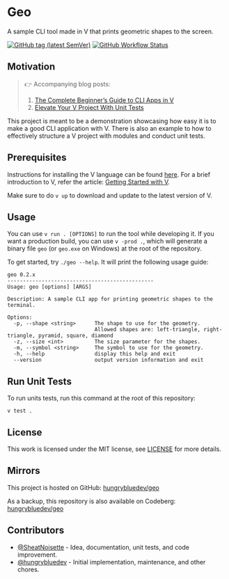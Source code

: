 # Geo

A sample CLI tool made in V that prints geometric shapes to the screen.

[![GitHub tag (latest SemVer)](https://img.shields.io/github/v/tag/hungrybluedev/geo?sort=semver)](https://github.com/hungrybluedev/geo/tags)
[![GitHub Workflow Status](https://img.shields.io/github/workflow/status/hungrybluedev/geo/CI)](https://github.com/hungrybluedev/geo/actions)

## Motivation

> 👉 Accompanying blog posts:
> 1. [The Complete Beginner’s Guide to CLI Apps in V](https://blog.vlang.io/the-complete-beginners-guide-to-cli-apps-in-v/)
> 2. [Elevate Your V Project With Unit Tests](https://blog.vlang.io/elevate-your-v-project-with-unit-tests/)

This project is meant to be a demonstration showcasing how
easy it is to make a good CLI application with V. There is
also an example to how to effectively structure a V
project with modules and conduct unit tests.

## Prerequisites

Instructions for installing the V language can be found
[here](https://github.com/vlang/v/blob/master/doc/docs.md#install-from-source).
For a brief introduction to V, refer the article:
[Getting Started with V](https://blog.vlang.io/getting-started-with-v/).

Make sure to do `v up` to download and update to the latest version of V.
## Usage

You can use `v run . [OPTIONS]` to run the tool while
developing it. If you want a production build, you can use `v -prod .`, which will generate a binary file `geo` (or `geo.exe` on Windows) at the root of the repository.

To get started, try `./geo --help`. It will print the
following usage guide:

```
geo 0.2.x
-----------------------------------------------
Usage: geo [options] [ARGS]

Description: A sample CLI app for printing geometric shapes to the terminal.

Options:
  -p, --shape <string>      The shape to use for the geometry.
                            Allowed shapes are: left-triangle, right-triangle, pyramid, square, diamond
  -z, --size <int>          The size parameter for the shapes.
  -m, --symbol <string>     The symbol to use for the geometry.
  -h, --help                display this help and exit
  --version                 output version information and exit
```

## Run Unit Tests

To run units tests, run this command at the root of this repository:

```
v test .
```

## License

This work is licensed under the MIT license, see [LICENSE](/LICENSE) for more details.

## Mirrors

This project is hosted on GitHub:
[hungrybluedev/geo](https://github.com/hungrybluedev/geo)

As a backup, this repository is also available on Codeberg:
[hungrybluedev/geo](https://codeberg.org/hungrybluedev/geo)

## Contributors

- [@SheatNoisette](https://github.com/SheatNoisette) - Idea, documentation, unit tests, and code improvement.
- [@hungrybluedev](https://github.com/hungrybluedev) -
  Initial implementation, maintenance, and other chores.
